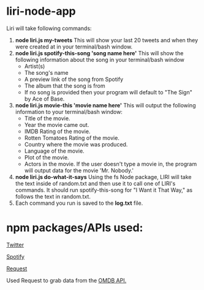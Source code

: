 # liri-node-app
Liri will take following commands:

1. **node liri.js my-tweets**
   This will show your last 20 tweets and when they were created at in your terminal/bash window.
2. **node liri.js spotify-this-song 'song name here'**
   This will show the following information about the song in your terminal/bash window
   *  Artist(s)
   * The song's name
   * A preview link of the song from Spotify
   *  The album that the song is from
   * If no song is provided then your program will default to "The Sign" by Ace of Base.
3. **node liri.js movie-this 'movie name here'**
   This will output the following information to your terminal/bash window:
   * Title of the movie.
   * Year the movie came out.
   * IMDB Rating of the movie.
   * Rotten Tomatoes Rating of the movie.
   * Country where the movie was produced.
   * Language of the movie.
   * Plot of the movie.
   * Actors in the movie.
  If the user doesn't type a movie in, the program will output data for the movie 'Mr. Nobody.'
4. **node liri.js do-what-it-says**
   Using the fs Node package, LIRI will take the text inside of random.txt and then use it to call one of LIRI's commands.
   It should run spotify-this-song for "I Want it That Way," as follows the text in random.txt.
5. Each command you run is saved to the **log.txt** file.

# npm packages/APIs used:

[Twitter](https://www.npmjs.com/package/twitter)

[Spotify](https://www.npmjs.com/package/node-spotify-api)

[Request](https://www.npmjs.com/package/request)

Used Request to grab data from the [OMDB API.](http://www.omdbapi.com/)